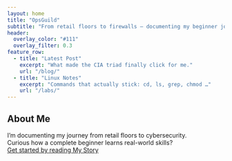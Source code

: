 ```yaml
---
layout: home
title: "OpsGuild"
subtitle: "From retail floors to firewalls — documenting my beginner journey in cybersecurity."
header:
  overlay_color: "#111"
  overlay_filter: 0.3
feature_row:
  - title: "Latest Post"
    excerpt: "What made the CIA triad finally click for me."
    url: "/blog/"
  - title: "Linux Notes"
    excerpt: "Commands that actually stick: cd, ls, grep, chmod …"
    url: "/labs/"
---
```

## About Me
I’m documenting my journey from retail floors to cybersecurity.  
Curious how a complete beginner learns real-world skills?  
[Get started by reading My Story](/_posts/2025-08-30-my-story.md/)

